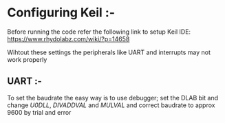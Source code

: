 Configuring Keil :-
================

Before running the code refer the following link to setup Keil IDE: https://www.rhydolabz.com/wiki/?p=14658

Wihtout these settings the peripherals like UART and interrupts may not work properly

UART :-
--------

  To set the baudrate the easy way is to use debugger; set the DLAB bit and change *U0DLL*,  *DIVADDVAL* and *MULVAL* and correct 
  baudrate to approx 9600 by trial and error
